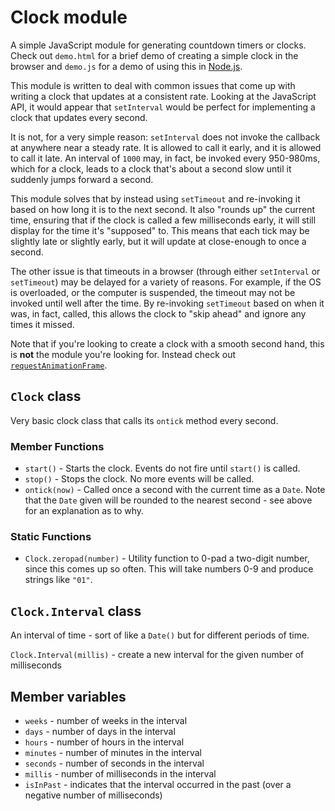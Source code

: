# Clock module

A simple JavaScript module for generating countdown timers or clocks. Check out `demo.html` for a brief demo of creating a simple clock in the browser and `demo.js` for a demo of using this in [Node.js](http://nodejs.org).

This module is written to deal with common issues that come up with writing a clock that updates at a consistent rate. Looking at the JavaScript API, it would appear that `setInterval` would be perfect for implementing a clock that updates every second.

It is not, for a very simple reason: `setInterval` does not invoke the callback at anywhere near a steady rate. It is allowed to call it early, and it is allowed to call it late. An interval of `1000` may, in fact, be invoked every 950-980ms, which for a clock, leads to a clock that's about a second slow until it suddenly jumps forward a second.

This module solves that by instead using `setTimeout` and re-invoking it based on how long it is to the next second. It also "rounds up" the current time, ensuring that if the clock is called a few milliseconds early, it will still display for the time it's "supposed" to. This means that each tick may be slightly late or slightly early, but it will update at close-enough to once a second.

The other issue is that timeouts in a browser (through either `setInterval` or `setTimeout`) may be delayed for a variety of reasons. For example, if the OS is overloaded, or the computer is suspended, the timeout may not be invoked until well after the time. By re-invoking `setTimeout` based on when it was, in fact, called, this allows the clock to "skip ahead" and ignore any times it missed.

Note that if you're looking to create a clock with a smooth second hand, this is **not** the module you're looking for. Instead check out [`requestAnimationFrame`](https://developer.mozilla.org/en-US/docs/Web/API/Window/requestAnimationFrame).

## `Clock` class

Very basic clock class that calls its `ontick` method every second.

### Member Functions

* `start()` - Starts the clock. Events do not fire until `start()` is called.
* `stop()` - Stops the clock. No more events will be called.
* `ontick(now)` - Called once a second with the current time as a `Date`. Note that the `Date` given will be rounded to the nearest second - see above for an explanation as to why.

### Static Functions

* `Clock.zeropad(number)` - Utility function to 0-pad a two-digit number, since this comes up so often. This will take numbers 0-9 and produce strings like `"01"`.

## `Clock.Interval` class

An interval of time - sort of like a `Date()` but for different periods of time.

`Clock.Interval(millis)` - create a new interval for the given number of milliseconds

## Member variables

* `weeks` - number of weeks in the interval
* `days` - number of days in the interval
* `hours` - number of hours in the interval
* `minutes` - number of minutes in the interval
* `seconds` - number of seconds in the interval
* `millis` - number of milliseconds in the interval
* `isInPast` - indicates that the interval occurred in the past (over a negative number of milliseconds)
